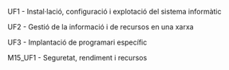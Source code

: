 UF1 - Instal·lació, configuració i explotació del sistema informàtic

UF2 - Gestió de la informació i de recursos en una xarxa

UF3 - Implantació de programari específic

M15_UF1 - Seguretat, rendiment i recursos
